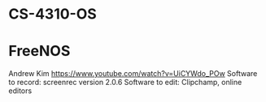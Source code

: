 # CS-4310-OS


# FreeNOS
Andrew Kim
https://www.youtube.com/watch?v=UiCYWdo_POw
Software to record: screenrec version 2.0.6
Software to edit: Clipchamp, online editors

